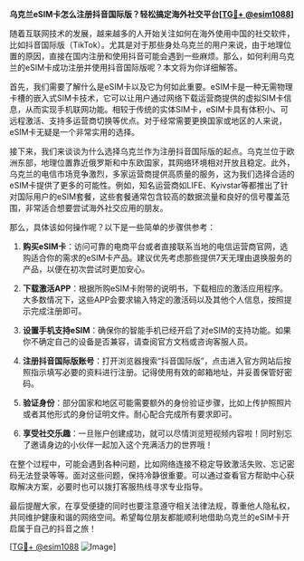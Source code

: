 **乌克兰eSIM卡怎么注册抖音国际版？轻松搞定海外社交平台[[TG💪+ @esim1088](https://t.me/s/esim1088)]**

随着互联网技术的发展，越来越多的人开始关注如何在海外使用中国的社交软件，比如抖音国际版（TikTok）。尤其是对于那些身处乌克兰的用户来说，由于地理位置的原因，直接在国内注册和使用抖音可能会遇到一些麻烦。那么，如何利用乌克兰的eSIM卡成功注册并使用抖音国际版呢？本文将为你详细解答。

首先，我们需要了解什么是eSIM卡以及它为何如此重要。eSIM卡是一种无需物理卡槽的嵌入式SIM卡技术，它可以让用户通过网络下载运营商提供的虚拟SIM卡信息，从而实现手机联网功能。相较于传统的实体SIM卡，eSIM卡具有体积小、可远程激活、支持多运营商切换等优点。对于经常需要更换国家或地区的人来说，eSIM卡无疑是一个非常实用的选择。

接下来，我们来谈谈为什么选择乌克兰作为注册抖音国际版的起点。乌克兰位于欧洲东部，地理位置靠近俄罗斯和中东欧国家，其网络环境相对开放且稳定。此外，乌克兰的电信市场竞争激烈，多家运营商提供高质量的服务，这为我们选择合适的eSIM卡提供了更多的可能性。例如，知名运营商如LIFE、Kyivstar等都推出了针对国际用户的eSIM套餐，这些套餐通常包含较高的数据流量和良好的信号覆盖范围，非常适合想要尝试海外社交应用的朋友。

那么，具体该如何操作呢？以下是一些简单的步骤供参考：

1. **购买eSIM卡**：访问可靠的电商平台或者直接联系当地的电信运营商官网，选购适合你的需求的eSIM卡产品。建议优先考虑那些提供7天无理由退换服务的产品，以便在初次尝试时更加安心。

2. **下载激活APP**：根据所购eSIM卡附带的说明书，下载相应的激活应用程序。大多数情况下，这些APP会要求输入特定的激活码以及其他个人信息，按照提示完成注册即可。

3. **设置手机支持eSIM**：确保你的智能手机已经开启了对eSIM的支持功能。如果你不确定自己的设备是否兼容，请查阅官方文档或咨询客服人员。

4. **注册抖音国际版账号**：打开浏览器搜索“抖音国际版”，点击进入官方网站后按照指示填写必要的资料进行注册。记得使用有效的邮箱地址，并妥善保管好密码。

5. **验证身份**：部分国家和地区可能需要额外的身份验证步骤，比如上传护照照片或者其他形式的身份证明文件。耐心配合完成所有要求即可。

6. **享受社交乐趣**：一旦账户创建成功，就可以尽情浏览短视频内容啦！同时别忘了邀请身边的小伙伴一起加入这个充满活力的世界哦！

在整个过程中，可能会遇到各种问题，比如网络连接不稳定导致激活失败、忘记密码无法登录等等。面对这些问题，保持冷静很重要。可以通过查看官方帮助中心获取解决方案，必要时也可以拨打客服热线寻求专业指导。

最后提醒大家，在享受便捷的同时也要注意遵守相关法律法规，尊重他人隐私权，共同维护健康和谐的网络空间。希望每位朋友都能顺利地借助乌克兰的eSIM卡开启属于自己的抖音之旅！

[[TG💪+ @esim1088](https://t.me/s/esim1088) ![Image](https://i.postimg.cc/4NQfJmqS/Snipaste-2025-05-13-00-14-12.png)]